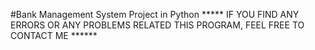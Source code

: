 #Bank Management System Project in Python
***** IF YOU FIND ANY ERRORS OR ANY PROBLEMS RELATED THIS PROGRAM, FEEL FREE TO CONTACT ME  ******
